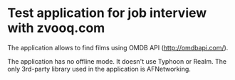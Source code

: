 # Test application for job interview with zvooq.com

The application allows to find films using OMDB API (http://omdbapi.com/).

The application has no offline mode.
It doesn't use Typhoon or Realm.
The only 3rd-party library used in the application is AFNetworking.

